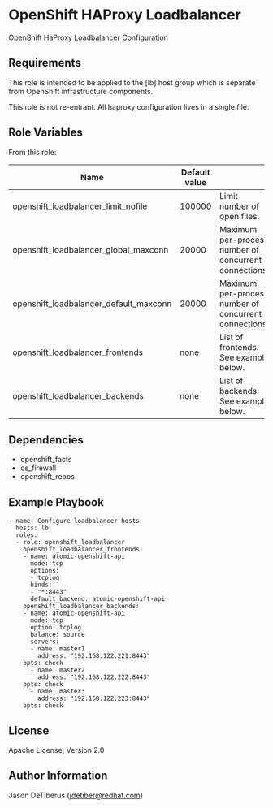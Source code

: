 OpenShift HAProxy Loadbalancer
==============================

OpenShift HaProxy Loadbalancer Configuration

Requirements
------------

This role is intended to be applied to the [lb] host group which is
separate from OpenShift infrastructure components.

This role is not re-entrant. All haproxy configuration lives in a single file.

Role Variables
--------------

From this role:

| Name                                   | Default value |                                                       |
|----------------------------------------|---------------|-------------------------------------------------------|
| openshift_loadbalancer_limit_nofile    | 100000        | Limit number of open files.                           |
| openshift_loadbalancer_global_maxconn  | 20000         | Maximum per-process number of concurrent connections. |
| openshift_loadbalancer_default_maxconn | 20000         | Maximum per-process number of concurrent connections. |
| openshift_loadbalancer_frontends       | none          | List of frontends. See example below.                 |
| openshift_loadbalancer_backends        | none          | List of backends. See example below.                  |

Dependencies
------------

* openshift_facts
* os_firewall
* openshift_repos

Example Playbook
----------------

```
- name: Configure loadbalancer hosts
  hosts: lb
  roles:
  - role: openshift_loadbalancer
    openshift_loadbalancer_frontends:
    - name: atomic-openshift-api
      mode: tcp
      options:
      - tcplog
      binds:
      - "*:8443"
      default_backend: atomic-openshift-api
    openshift_loadbalancer_backends:
    - name: atomic-openshift-api
      mode: tcp
      option: tcplog
      balance: source
      servers:
      - name: master1
        address: "192.168.122.221:8443"
	opts: check
      - name: master2
        address: "192.168.122.222:8443"
	opts: check
      - name: master3
        address: "192.168.122.223:8443"
	opts: check
```

License
-------

Apache License, Version 2.0

Author Information
------------------

Jason DeTiberus (jdetiber@redhat.com)
